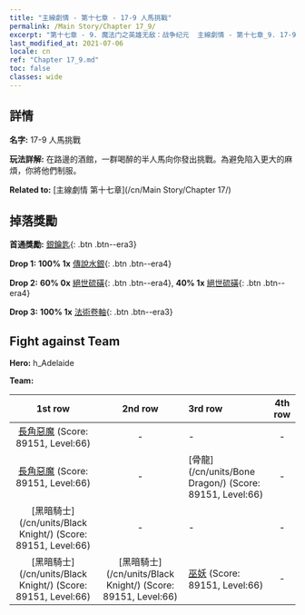 ```yaml
---
title: "主線劇情 - 第十七章 - 17-9 人馬挑戰"
permalink: /Main Story/Chapter 17_9/
excerpt: "第十七章 - 9. 魔法门之英雄无敌：战争纪元  主線劇情 - 第十七章_9. 17-9 人馬挑戰"
last_modified_at: 2021-07-06
locale: cn
ref: "Chapter 17_9.md"
toc: false
classes: wide
---
```


## 詳情

 **名字:** 17-9 人馬挑戰

 **玩法詳解:** 在路邊的酒館，一群喝醉的半人馬向你發出挑戰。為避免陷入更大的麻煩，你將他們制服。

 **Related to:** [主線劇情 第十七章](/cn/Main Story/Chapter 17/)

## 掉落獎勵

 **首通獎勵:** [銀鑰匙](/cn/Items/con_693/){: .btn .btn--era3}

 **Drop 1:** **100% 1x** [傳說水銀](/cn/Items/mat_56/){: .btn .btn--era4}

 **Drop 2:** **60% 0x** [絕世硫磺](/cn/Items/mat_50/){: .btn .btn--era4}, **40% 1x** [絕世硫磺](/cn/Items/mat_50/){: .btn .btn--era4}

 **Drop 3:** **100% 1x** [法術卷軸](/cn/Items/con_694/){: .btn .btn--era3}


## Fight against Team
 **Hero:** h_Adelaide

 **Team:**


  | 1st row | 2nd row | 3rd row | 4th row |
  |:----:|:----:|:----|:----:|
  | [長角惡魔](/cn/units/Demon/) (Score: 89151, Level:66)  | - | - | - |
  | [長角惡魔](/cn/units/Demon/) (Score: 89151, Level:66)  | - | [骨龍](/cn/units/Bone Dragon/) (Score: 89151, Level:66)  | - |
  | [黑暗騎士](/cn/units/Black Knight/) (Score: 89151, Level:66)  | - | - | - |
  | [黑暗騎士](/cn/units/Black Knight/) (Score: 89151, Level:66)  | [黑暗騎士](/cn/units/Black Knight/) (Score: 89151, Level:66)  | [巫妖](/cn/units/Lich/) (Score: 89151, Level:66)  | - |


